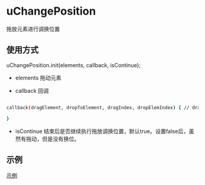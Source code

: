 # uChangePosition
拖放元素进行调换位置

## 使用方式

uChangePosition.init(elements, callback, isContinue);

- elements 拖动元素

- callback 回调

``` bash

callback(dragElement, dropToElement, dragIndex, dropElemIndex) { // dragElement 拖动元素 dropToElement 放入的元素 dragIndex 拖动元素的下下标 dropElemIndex 放入元素的下标

}

```

- isContinue 结束后是否继续执行拖放调换位置，默认true。设置false后，虽然有拖动，但是没有换位。
## 示例

[示例](https://jsbin.com/wiqenab/edit?html,js,output)
